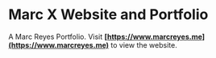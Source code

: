 # Marc X Website and Portfolio
A Marc Reyes Portfolio. Visit **[https://www.marcreyes.me](https://www.marcreyes.me)** to view the website.
